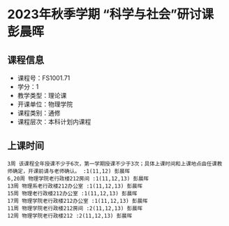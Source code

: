 # 2023年秋季学期 “科学与社会”研讨课 彭晨晖






## 课程信息

- 课程号：FS1001.71
- 学分：1
- 教学类型：理论课
- 开课单位：物理学院
- 课程类别：通修
- 课程层次：本科计划内课程

## 上课时间

```
3周 该课程全年授课不少于6次，第一学期授课不少于3次；具体上课时间和上课地点由任课教师确定，开课前请与老师确认。 :1(11,12) 彭晨晖
6,20周 物理学院老行政楼212房间 :1(11,12,13) 彭晨晖
13周 物理系老行政楼212办公室 :1(11,12,13) 彭晨晖
15周 物理老行政楼212办公室 :1(11,12,13) 彭晨晖
17周 物理学院老行政楼212办公室 :1(11,12,13) 彭晨晖
11周 物理学院老行政楼212房间 :2(11,12,13) 彭晨晖
12周 物理学院老行政楼212 :2(11,12,13) 彭晨晖
```


